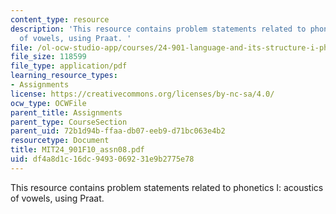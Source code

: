 ```yaml
---
content_type: resource
description: 'This resource contains problem statements related to phonetics I: acoustics
  of vowels, using Praat. '
file: /ol-ocw-studio-app/courses/24-901-language-and-its-structure-i-phonology-fall-2010/df4a8d1c16dc9493069231e9b2775e78_MIT24_901F10_assn08.pdf
file_size: 118599
file_type: application/pdf
learning_resource_types:
- Assignments
license: https://creativecommons.org/licenses/by-nc-sa/4.0/
ocw_type: OCWFile
parent_title: Assignments
parent_type: CourseSection
parent_uid: 72b1d94b-ffaa-db07-eeb9-d71bc063e4b2
resourcetype: Document
title: MIT24_901F10_assn08.pdf
uid: df4a8d1c-16dc-9493-0692-31e9b2775e78
---
```

This resource contains problem statements related to phonetics I: acoustics of vowels, using Praat. 